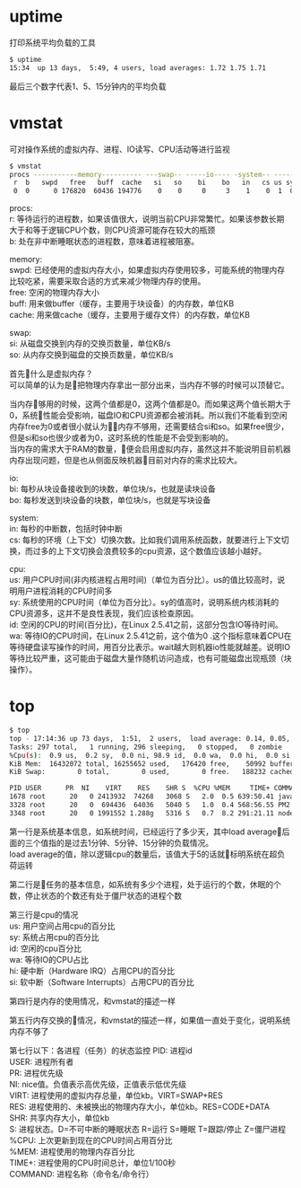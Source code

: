 # uptime
打印系统平均负载的工具
```bash
$ uptime
15:34  up 13 days,  5:49, 4 users, load averages: 1.72 1.75 1.71
```
最后三个数字代表1、5、15分钟内的平均负载

# vmstat
可对操作系统的虚拟内存、进程、IO读写、CPU活动等进行监视
```bash
$ vmstat
procs -----------memory---------- ---swap-- -----io---- -system-- ------cpu-----
 r  b   swpd   free   buff  cache   si   so    bi    bo   in   cs us sy id wa st
 0  0      0 176820  60436 194776    0    0     0     3    1    0  1  0 99  0  0
```

procs:  
r: 等待运行的进程数，如果该值很大，说明当前CPU非常繁忙。如果该参数长期大于和等于逻辑CPU个数，则CPU资源可能存在较大的瓶颈  
b: 处在非中断睡眠状态的进程数，意味着进程被阻塞。

memory:  
swpd: 已经使用的虚拟内存大小，如果虚拟内存使用较多，可能系统的物理内存比较吃紧，需要采取合适的方式来减少物理内存的使用。  
free: 空闲的物理内存大小  
buff: 用来做buffer（缓存，主要用于块设备）的内存数，单位KB  
cache: 用来做cache（缓存，主要用于缓存文件）的内存数，单位KB

swap:  
si: 从磁盘交换到内存的交换页数量，单位KB/s  
so: 从内存交换到磁盘的交换页数量，单位KB/s  

首先什么是虚拟内存？  
可以简单的认为是把物理内存拿出一部分出来，当内存不够的时候可以顶替它。  

当内存够用的时候，这两个值都是0，这两个值都是0。而如果这两个值长期大于0，系统性能会受影响，磁盘IO和CPU资源都会被消耗。所以我们不能看到空闲内存free为0或者很小就认为内存不够用，还需要结合si和so。如果free很少，但是si和so也很少或者为0，这时系统的性能是不会受到影响的。  
当内存的需求大于RAM的数量，便会启用虚拟内存，虽然这并不能说明目前机器内存出现问题，但是也从侧面反映机器目前对内存的需求比较大。

io:  
bi: 每秒从块设备接收到的块数，单位块/s，也就是读块设备  
bo: 每秒发送到块设备的块数，单位块/s，也就是写块设备

system:  
in: 每秒的中断数，包括时钟中断  
cs: 每秒的环境（上下文）切换次数。比如我们调用系统函数，就要进行上下文切换，而过多的上下文切换会浪费较多的cpu资源，这个数值应该越小越好。

cpu:  
us: 用户CPU时间(非内核进程占用时间)（单位为百分比）。us的值比较高时，说明用户进程消耗的CPU时间多  
sy: 系统使用的CPU时间（单位为百分比）。sy的值高时，说明系统内核消耗的CPU资源多，这并不是良性表现，我们应该检查原因。  
id: 空闲的CPU的时间(百分比)，在Linux 2.5.41之前，这部分包含IO等待时间。  
wa: 等待IO的CPU时间，在Linux 2.5.41之前，这个值为0 .这个指标意味着CPU在等待硬盘读写操作的时间，用百分比表示。wait越大则机器io性能就越差。说明IO等待比较严重，这可能由于磁盘大量作随机访问造成，也有可能磁盘出现瓶颈（块操作）。

# top
```bash
$ top
top - 17:14:36 up 73 days,  1:51,  2 users,  load average: 0.14, 0.05, 0.01
Tasks: 297 total,   1 running, 296 sleeping,   0 stopped,   0 zombie
%Cpu(s):  0.9 us,  0.2 sy,  0.0 ni, 98.9 id,  0.0 wa,  0.0 hi,  0.0 si,  0.0 st
KiB Mem:  16432072 total, 16255652 used,   176420 free,    50992 buffers
KiB Swap:        0 total,        0 used,        0 free.   188232 cached Mem

PID USER      PR  NI    VIRT    RES    SHR S  %CPU %MEM     TIME+ COMMAND
1678 root      20   0 2413932  74268   3068 S   2.0  0.5 639:50.41 java
3328 root      20   0  694436  64036   5040 S   1.0  0.4 568:56.55 PM2 v2.9.1: God
3348 root      20   0 1991552 1.288g   5316 S   0.7  8.2 291:21.11 node /var/works
```

第一行是系统基本信息，如系统时间，已经运行了多少天，其中load average后面的三个值指的是过去1分钟、5分钟、15分钟的负载情况。  
load average的值，除以逻辑cpu的数量后，该值大于5的话就标明系统在超负荷运转

第二行是任务的基本信息，如系统有多少个进程，处于运行的个数，休眠的个数，停止状态的个数还有处于僵尸状态的进程个数

第三行是cpu的情况  
us: 用户空间占用cpu的百分比  
sy: 系统占用cpu的百分比  
id: 空闲的cpu百分比  
wa: 等待IO的CPU占比  
hi: 硬中断（Hardware IRQ）占用CPU的百分比  
si: 软中断（Software Interrupts）占用CPU的百分比

第四行是内存的使用情况，和vmstat的描述一样

第五行内存交换的情况，和vmstat的描述一样，如果值一直处于变化，说明系统内存不够了

第七行以下：各进程（任务）的状态监控
PID: 进程id  
USER: 进程所有者  
PR: 进程优先级  
NI: nice值。负值表示高优先级，正值表示低优先级  
VIRT: 进程使用的虚拟内存总量，单位kb。VIRT=SWAP+RES  
RES: 进程使用的、未被换出的物理内存大小，单位kb。RES=CODE+DATA  
SHR: 共享内存大小，单位kb  
S: 进程状态。D=不可中断的睡眠状态 R=运行 S=睡眠 T=跟踪/停止 Z=僵尸进程  
%CPU: 上次更新到现在的CPU时间占用百分比  
%MEM: 进程使用的物理内存百分比  
TIME+: 进程使用的CPU时间总计，单位1/100秒  
COMMAND: 进程名称（命令名/命令行）